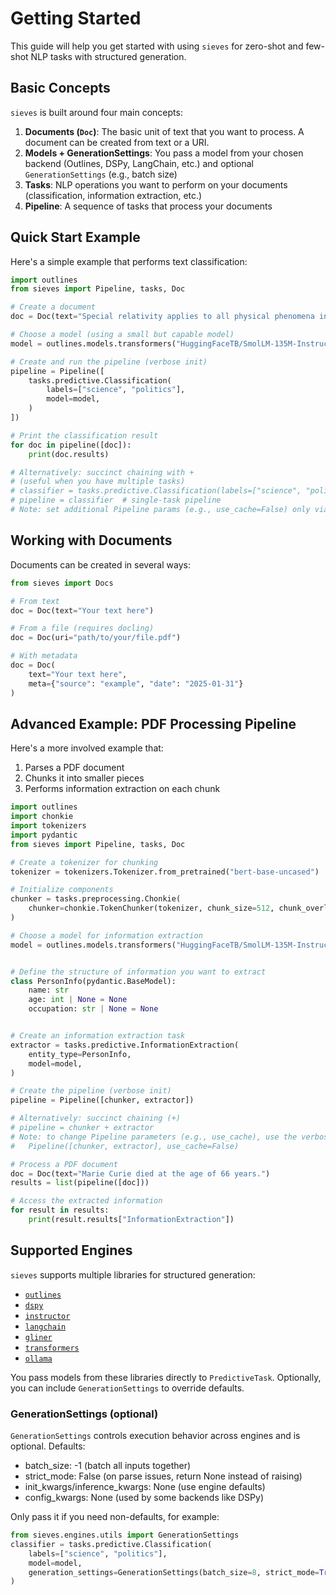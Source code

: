 # Getting Started

This guide will help you get started with using `sieves` for zero-shot and few-shot NLP tasks with structured generation.

## Basic Concepts

`sieves` is built around four main concepts:

1. **Documents (`Doc`)**: The basic unit of text that you want to process. A document can be created from text or a URI.
2. **Models + GenerationSettings**: You pass a model from your chosen backend (Outlines, DSPy, LangChain, etc.) and optional `GenerationSettings` (e.g., batch size)
3. **Tasks**: NLP operations you want to perform on your documents (classification, information extraction, etc.)
4. **Pipeline**: A sequence of tasks that process your documents

## Quick Start Example

Here's a simple example that performs text classification:

```python
import outlines
from sieves import Pipeline, tasks, Doc

# Create a document
doc = Doc(text="Special relativity applies to all physical phenomena in the absence of gravity.")

# Choose a model (using a small but capable model)
model = outlines.models.transformers("HuggingFaceTB/SmolLM-135M-Instruct")

# Create and run the pipeline (verbose init)
pipeline = Pipeline([
    tasks.predictive.Classification(
        labels=["science", "politics"],
        model=model,
    )
])

# Print the classification result
for doc in pipeline([doc]):
    print(doc.results)

# Alternatively: succinct chaining with +
# (useful when you have multiple tasks)
# classifier = tasks.predictive.Classification(labels=["science", "politics"], model=model)
# pipeline = classifier  # single-task pipeline
# Note: set additional Pipeline params (e.g., use_cache=False) only via verbose init.
```

## Working with Documents

Documents can be created in several ways:

```python
from sieves import Docs

# From text
doc = Doc(text="Your text here")

# From a file (requires docling)
doc = Doc(uri="path/to/your/file.pdf")

# With metadata
doc = Doc(
    text="Your text here",
    meta={"source": "example", "date": "2025-01-31"}
)
```

## Advanced Example: PDF Processing Pipeline

Here's a more involved example that:

1. Parses a PDF document
2. Chunks it into smaller pieces
3. Performs information extraction on each chunk

```python
import outlines
import chonkie
import tokenizers
import pydantic
from sieves import Pipeline, tasks, Doc

# Create a tokenizer for chunking
tokenizer = tokenizers.Tokenizer.from_pretrained("bert-base-uncased")

# Initialize components
chunker = tasks.preprocessing.Chonkie(
    chunker=chonkie.TokenChunker(tokenizer, chunk_size=512, chunk_overlap=50)
)

# Choose a model for information extraction
model = outlines.models.transformers("HuggingFaceTB/SmolLM-135M-Instruct")


# Define the structure of information you want to extract
class PersonInfo(pydantic.BaseModel):
    name: str
    age: int | None = None
    occupation: str | None = None


# Create an information extraction task
extractor = tasks.predictive.InformationExtraction(
    entity_type=PersonInfo,
    model=model,
)

# Create the pipeline (verbose init)
pipeline = Pipeline([chunker, extractor])

# Alternatively: succinct chaining (+)
# pipeline = chunker + extractor
# Note: to change Pipeline parameters (e.g., use_cache), use the verbose form
#   Pipeline([chunker, extractor], use_cache=False)

# Process a PDF document
doc = Doc(text="Marie Curie died at the age of 66 years.")
results = list(pipeline([doc]))

# Access the extracted information
for result in results:
    print(result.results["InformationExtraction"])
```

## Supported Engines

`sieves` supports multiple libraries for structured generation:

- [`outlines`](https://github.com/outlines-dev/outlines)
- [`dspy`](https://github.com/stanfordnlp/dspy)
- [`instructor`](https://github.com/instructor-ai/instructor)
- [`langchain`](https://github.com/langchain-ai/langchain)
- [`gliner`](https://github.com/urchade/GLiNER)
- [`transformers`](https://github.com/huggingface/transformers)
- [`ollama`](https://github.com/ollama/ollama)

You pass models from these libraries directly to `PredictiveTask`. Optionally, you can include `GenerationSettings` to
override defaults.

### GenerationSettings (optional)
`GenerationSettings` controls execution behavior across engines and is optional. Defaults:
- batch_size: -1 (batch all inputs together)
- strict_mode: False (on parse issues, return None instead of raising)
- init_kwargs/inference_kwargs: None (use engine defaults)
- config_kwargs: None (used by some backends like DSPy)

Only pass it if you need non-defaults, for example:

```python
from sieves.engines.utils import GenerationSettings
classifier = tasks.predictive.Classification(
    labels=["science", "politics"],
    model=model,
    generation_settings=GenerationSettings(batch_size=8, strict_mode=True),
)
```
